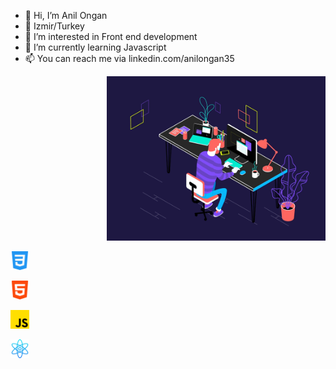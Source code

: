 - 👋 Hi, I’m Anil Ongan  
- 📍 Izmir/Turkey
- 👀 I’m interested in Front end development
- 🌱 I’m currently learning Javascript
- 📫 You can reach me via linkedin.com/anilongan35



<p align="right">
  <img src="hire-full-stack-developers1546507474317-1.gif" width="350" title="hover text">
</p>

  <p align="left">
      <img src="css-3.png" width="30" title="hover text">
  </p>
  <p align="left">
      <img src="html-5.png" width="30" title="hover text">
  </p>
  <p align="left">
      <img src="js.png" width="30" title="hover text">
  </p>
  <p align="left">
      <img src="atom.png" width="30" title="hover text">
  </p>




<!---
anllongan/anllongan is a ✨ special ✨ repository because its `README.md` (this file) appears on your GitHub profile.
You can click the Preview link to take a look at your changes.
--->
